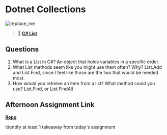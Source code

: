 # Dotnet Collections

![replace_me](https://codeworks.blob.core.windows.net/public/assets/img/illustrations/placeholder.svg)

> **📖 [C# List](https://codeworksacademy.com/fs-student-guide/resources/wk10/02-List-Methods)**

## Questions

1. What is a List in C#?
An object that holds variables in a specific order. 
2. What List methods seem like you might use them often? Why?
List.Add and List.Find, since I feel like those are the two that would be needed most. 
3. How would you retrieve an item from a list? What method could you use?
List.Find, or List.FindAll
## Afternoon Assignment Link

**[Repo](https://github.com/TobyComon/<ASSIGNMENT_REPO>)**

Identify at least 1 takeaway from today's assignment
